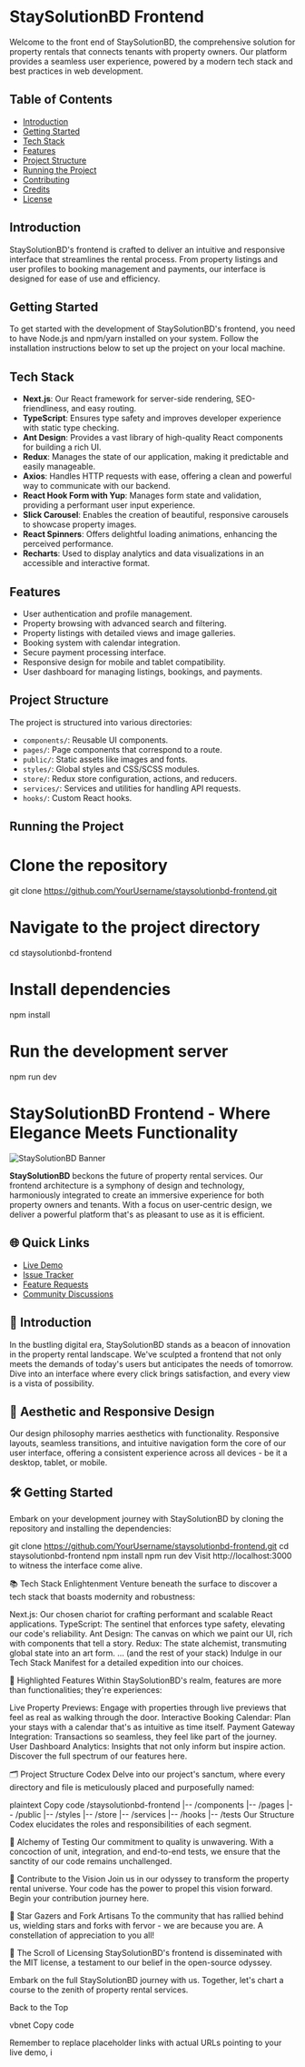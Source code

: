 # StaySolutionBD Frontend

Welcome to the front end of StaySolutionBD, the comprehensive solution for property rentals that connects tenants with property owners. Our platform provides a seamless user experience, powered by a modern tech stack and best practices in web development.

## Table of Contents

- [Introduction](#introduction)
- [Getting Started](#getting-started)
- [Tech Stack](#tech-stack)
- [Features](#features)
- [Project Structure](#project-structure)
- [Running the Project](#running-the-project)
- [Contributing](#contributing)
- [Credits](#credits)
- [License](#license)

## Introduction

StaySolutionBD's frontend is crafted to deliver an intuitive and responsive interface that streamlines the rental process. From property listings and user profiles to booking management and payments, our interface is designed for ease of use and efficiency.

## Getting Started

To get started with the development of StaySolutionBD's frontend, you need to have Node.js and npm/yarn installed on your system. Follow the installation instructions below to set up the project on your local machine.

## Tech Stack

- **Next.js**: Our React framework for server-side rendering, SEO-friendliness, and easy routing.
- **TypeScript**: Ensures type safety and improves developer experience with static type checking.
- **Ant Design**: Provides a vast library of high-quality React components for building a rich UI.
- **Redux**: Manages the state of our application, making it predictable and easily manageable.
- **Axios**: Handles HTTP requests with ease, offering a clean and powerful way to communicate with our backend.
- **React Hook Form with Yup**: Manages form state and validation, providing a performant user input experience.
- **Slick Carousel**: Enables the creation of beautiful, responsive carousels to showcase property images.
- **React Spinners**: Offers delightful loading animations, enhancing the perceived performance.
- **Recharts**: Used to display analytics and data visualizations in an accessible and interactive format.

## Features

- User authentication and profile management.
- Property browsing with advanced search and filtering.
- Property listings with detailed views and image galleries.
- Booking system with calendar integration.
- Secure payment processing interface.
- Responsive design for mobile and tablet compatibility.
- User dashboard for managing listings, bookings, and payments.

## Project Structure

The project is structured into various directories:

- `components/`: Reusable UI components.
- `pages/`: Page components that correspond to a route.
- `public/`: Static assets like images and fonts.
- `styles/`: Global styles and CSS/SCSS modules.
- `store/`: Redux store configuration, actions, and reducers.
- `services/`: Services and utilities for handling API requests.
- `hooks/`: Custom React hooks.

## Running the Project


# Clone the repository
git clone https://github.com/YourUsername/staysolutionbd-frontend.git

# Navigate to the project directory
cd staysolutionbd-frontend

# Install dependencies
npm install

# Run the development server
npm run dev

# StaySolutionBD Frontend - Where Elegance Meets Functionality

![StaySolutionBD Banner](path-to-your-project-banner-image)

**StaySolutionBD** beckons the future of property rental services. Our frontend architecture is a symphony of design and technology, harmoniously integrated to create an immersive experience for both property owners and tenants. With a focus on user-centric design, we deliver a powerful platform that's as pleasant to use as it is efficient.

## 🌐 Quick Links

- [Live Demo](#)
- [Issue Tracker](#)
- [Feature Requests](#)
- [Community Discussions](#)

## 🚀 Introduction

In the bustling digital era, StaySolutionBD stands as a beacon of innovation in the property rental landscape. We've sculpted a frontend that not only meets the demands of today's users but anticipates the needs of tomorrow. Dive into an interface where every click brings satisfaction, and every view is a vista of possibility.

## 🎨 Aesthetic and Responsive Design

Our design philosophy marries aesthetics with functionality. Responsive layouts, seamless transitions, and intuitive navigation form the core of our user interface, offering a consistent experience across all devices - be it a desktop, tablet, or mobile.

## 🛠️ Getting Started

Embark on your development journey with StaySolutionBD by cloning the repository and installing the dependencies:


git clone https://github.com/YourUsername/staysolutionbd-frontend.git
cd staysolutionbd-frontend
npm install
npm run dev
Visit http://localhost:3000 to witness the interface come alive.

📚 Tech Stack Enlightenment
Venture beneath the surface to discover a tech stack that boasts modernity and robustness:

Next.js: Our chosen chariot for crafting performant and scalable React applications.
TypeScript: The sentinel that enforces type safety, elevating our code's reliability.
Ant Design: The canvas on which we paint our UI, rich with components that tell a story.
Redux: The state alchemist, transmuting global state into an art form.
... (and the rest of your stack)
Indulge in our Tech Stack Manifest for a detailed expedition into our choices.

🌟 Highlighted Features
Within StaySolutionBD's realm, features are more than functionalities; they're experiences:

Live Property Previews: Engage with properties through live previews that feel as real as walking through the door.
Interactive Booking Calendar: Plan your stays with a calendar that's as intuitive as time itself.
Payment Gateway Integration: Transactions so seamless, they feel like part of the journey.
User Dashboard Analytics: Insights that not only inform but inspire action.
Discover the full spectrum of our features here.

🗂️ Project Structure Codex
Delve into our project's sanctum, where every directory and file is meticulously placed and purposefully named:

plaintext
Copy code
/staysolutionbd-frontend
|-- /components
|-- /pages
|-- /public
|-- /styles
|-- /store
|-- /services
|-- /hooks
|-- /tests
Our Structure Codex elucidates the roles and responsibilities of each segment.

🧪 Alchemy of Testing
Our commitment to quality is unwavering. With a concoction of unit, integration, and end-to-end tests, we ensure that the sanctity of our code remains unchallenged.

🤝 Contribute to the Vision
Join us in our odyssey to transform the property rental universe. Your code has the power to propel this vision forward. Begin your contribution journey here.

🌟 Star Gazers and Fork Artisans
To the community that has rallied behind us, wielding stars and forks with fervor - we are because you are. A constellation of appreciation to you all!

📜 The Scroll of Licensing
StaySolutionBD's frontend is disseminated with the MIT license, a testament to our belief in the open-source odyssey.

Embark on the full StaySolutionBD journey with us. Together, let's chart a course to the zenith of property rental services.

Back to the Top

vbnet
Copy code

Remember to replace placeholder links with actual URLs pointing to your live demo, i
